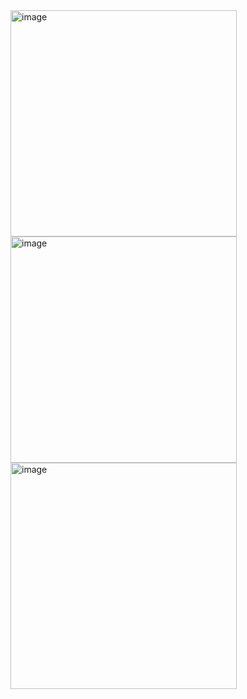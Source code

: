 <img width="362" alt="image" src="https://github.com/russvkm/AppleFramework-Swift-UI/assets/54277618/7b947710-7ff8-48b3-9ea9-70ea76aa195c">
<img width="362" alt="image" src="https://github.com/russvkm/AppleFramework-Swift-UI/assets/54277618/23288c65-746e-49df-bea3-9bb588464f6b">
<img width="362" alt="image" src="https://github.com/russvkm/AppleFramework-Swift-UI/assets/54277618/247cd303-279f-4659-9efb-f6b04f0ece09">

